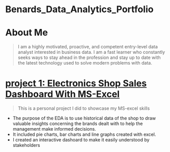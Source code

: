 # Benards_Data_Analytics_Portfolio
# About Me
> I am a highly motivated, proactive, and competent entry-level data analyst interested in business data. I am a fast learner who constantly seeks ways to stay ahead in the profession and stay up to date with the latest technology used to solve modern problems with data.

# [project 1: Electronics Shop Sales Dashboard With MS-Excel](https://medium.com/@benadata/electronics-shop-sales-dashboard-with-ms-excel-babe7c759ffd)

>This is a personal project I did to showcase my MS-excel skills

* The purpose of the EDA is to use historical data of the shop to draw valuable insights concerning the brands dealt with to help the management make informed decisions.
* It included pie charts, bar charts and line graphs created with excel.
* I created an interactive dashoard to make it easily understood by stakeholders

